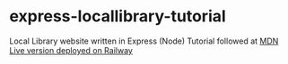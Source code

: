 # express-locallibrary-tutorial
Local Library website written in Express (Node)
Tutorial followed at [MDN](https://developer.mozilla.org/en-US/docs/Learn/Server-side/Express_Nodejs/Tutorial_local_library_website)
[Live version deployed on Railway](https://express-locallibrary-tutorial-production-3d84.up.railway.app)
